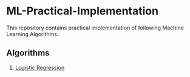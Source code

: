 # ML-Practical-Implementation
This repository contains practical implementation of following Machine Learning Algorithms.

 ## Algorithms  
 
 1. [Logistic Regression]()


